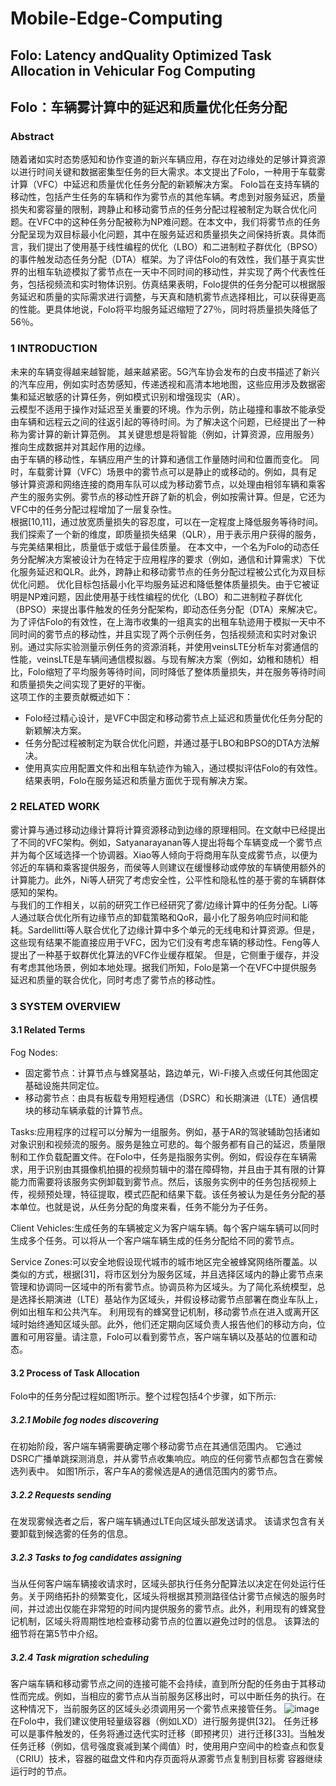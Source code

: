 # Mobile-Edge-Computing

## Folo: Latency andQuality Optimized Task Allocation in Vehicular Fog Computing
## Folo：车辆雾计算中的延迟和质量优化任务分配

### Abstract
随着诸如实时态势感知和协作变道的新兴车辆应用，存在对边缘处的足够计算资源以进行时间关键和数据密集型任务的巨大需求。本文提出了Folo，一种用于车载雾计算（VFC）中延迟和质量优化任务分配的新颖解决方案。 Folo旨在支持车辆的移动性，包括产生任务的车辆和作为雾节点的其他车辆。考虑到对服务延迟，质量损失和雾容量的限制，跨静止和移动雾节点的任务分配过程被制定为联合优化问题。在VFC中的这种任务分配被称为NP难问题。在本文中，我们将雾节点的任务分配呈现为双目标最小化问题，其中在服务延迟和质量损失之间保持折衷。具体而言，我们提出了使用基于线性编程的优化（LBO）和二进制粒子群优化（BPSO）的事件触发动态任务分配（DTA）框架。为了评估Folo的有效性，我们基于真实世界的出租车轨迹模拟了雾节点在一天中不同时间的移动性，并实现了两个代表性任务，包括视频流和实时物体识别。仿真结果表明，Folo提供的任务分配可以根据服务延迟和质量的实际需求进行调整，与天真和随机雾节点选择相比，可以获得更高的性能。更具体地说，Folo将平均服务延迟缩短了27％，同时将质量损失降低了56％。

### 1 INTRODUCTION
未来的车辆变得越来越智能，越来越紧密。5G汽车协会发布的白皮书描述了新兴的汽车应用，例如实时态势感知，传递透视和高清本地地图，这些应用涉及数据密集和延迟敏感的计算任务，例如模式识别和增强现实（AR）。  
云模型不适用于操作对延迟至关重要的环境。作为示例，防止碰撞和事故不能承受由车辆和远程云之间的往返引起的等待时间。为了解决这个问题，已经提出了一种称为雾计算的新计算范例。 其关键思想是将智能（例如，计算资源，应用服务）推向生成数据并对其起作用的边缘。  
由于车辆的移动性，车辆应用产生的计算和通信工作量随时间和位置而变化。 同时，车载雾计算（VFC）场景中的雾节点可以是静止的或移动的。例如，具有足够计算资源和网络连接的商用车队可以成为移动雾节点，以处理由相邻车辆和乘客产生的服务实例。雾节点的移动性开辟了新的机会，例如按需计算。但是，它还为VFC中的任务分配过程增加了一层复杂性。  
根据[10,11]，通过放宽质量损失的容忍度，可以在一定程度上降低服务等待时间。我们探索了一个新的维度，即质量损失结果（QLR），用于表示用户获得的服务，与完美结果相比，质量低于或低于最佳质量。 在本文中，一个名为Folo的动态任务分配解决方案被设计为在特定于应用程序的要求（例如，通信和计算需求）下优化服务延迟和QLR。此外，跨静止和移动雾节点的任务分配过程被公式化为双目标优化问题。 优化目标包括最小化平均服务延迟和降低整体质量损失。由于它被证明是NP难问题，因此使用基于线性编程的优化（LBO）和二进制粒子群优化（BPSO）来提出事件触发的任务分配架构，即动态任务分配（DTA）来解决它。  
为了评估Folo的有效性，在上海市收集的一组真实的出租车轨迹用于模拟一天中不同时间的雾节点的移动性，并且实现了两个示例任务，包括视频流和实时对象识别。通过实际实验测量示例任务的资源消耗，并使用veinsLTE分析车对雾通信的性能，veinsLTE是车辆间通信模拟器。与现有解决方案（例如，幼稚和随机）相比，Folo缩短了平均服务等待时间，同时降低了整体质量损失，并在服务等待时间和质量损失之间实现了更好的平衡。  
这项工作的主要贡献概述如下：  
* Folo经过精心设计，是VFC中固定和移动雾节点上延迟和质量优化任务分配的新颖解决方案。
* 任务分配过程被制定为联合优化问题，并通过基于LBO和BPSO的DTA方法解决。
* 使用真实应用配置文件和出租车轨迹作为输入，通过模拟评估Folo的有效性。 结果表明，Folo在服务延迟和质量方面优于现有解决方案。

### 2 RELATED WORK
雾计算与通过移动边缘计算将计算资源移动到边缘的原理相同。在文献中已经提出了不同的VFC架构。例如，Satyanarayanan等人提出将每个车辆变成一个雾节点并为每个区域选择一个协调器。Xiao等人倾向于将商用车队变成雾节点，以便为邻近的车辆和乘客提供服务，而侯等人则建议在缓慢移动或停放的车辆使用额外的计算能力。此外，Ni等人研究了考虑安全性，公平性和隐私性的基于雾的车辆群体感知的架构。  
与我们的工作相关，以前的研究工作已经研究了雾/边缘计算中的任务分配。Li等人通过联合优化所有边缘节点的卸载策略和QoR，最小化了服务响应时间和能耗。Sardellitti等人联合优化了边缘计算中多个单元的无线电和计算资源。但是，这些现有结果不能直接应用于VFC，因为它们没有考虑车辆的移动性。Feng等人提出了一种基于蚁群优化算法的VFC作业缓存框架。 但是，它侧重于缓存，并没有考虑其他场景，例如本地处理。据我们所知，Folo是第一个在VFC中提供服务延迟和质量的联合优化，同时考虑了雾节点的移动性。

### 3 SYSTEM OVERVIEW
#### 3.1 Related Terms
Fog Nodes:  
* 固定雾节点：计算节点与蜂窝基站，路边单元，Wi-Fi接入点或任何其他固定基础设施共同定位。
* 移动雾节点：由具有板载专用短程通信（DSRC）和长期演进（LTE）通信模块的移动车辆承载的计算节点。

Tasks:应用程序的过程可以分解为一组服务。例如，基于AR的驾驶辅助包括诸如对象识别和视频流的服务。服务是独立可悲的。每个服务都有自己的延迟，质量限制和工作负载配置文件。在Folo中，任务是指服务实例。例如，假设存在车辆需求，用于识别由其摄像机拍摄的视频剪辑中的潜在障碍物，并且由于其有限的计算能力而需要将该服务实例卸载到雾节点。然后，该服务实例中的任务包括视频上传，视频预处理，特征提取，模式匹配和结果下载。该任务被认为是任务分配的基本单位。也就是说，从任务分配的角度来看，任务不能分为子任务。

Client Vehicles:生成任务的车辆被定义为客户端车辆。每个客户端车辆可以同时生成多个任务。可以将从一个客户端车辆生成的任务分配给不同的雾节点。

Service Zones:可以安全地假设现代城市的城市地区完全被蜂窝网络所覆盖。以类似的方式，根据[31]，将市区划分为服务区域，并且选择区域内的静止雾节点来管理和协调同一区域中的所有雾节点。协调员称为区域头。为了简化系统模型，总是选择长期演进（LTE）基站作为区域头，并假设移动雾节点部署在商业车队上，例如出租车和公共汽车。 利用现有的蜂窝登记机制，移动雾节点在进入或离开区域时始终通知区域头部。此外，他们还定期向区域负责人报告他们的移动方向，位置和可用容量。请注意，Folo可以看到雾节点，客户端车辆以及基站的位置和动态。

#### 3.2 Process of Task Allocation
Folo中的任务分配过程如图1所示。整个过程包括4个步骤，如下所示:

##### 3.2.1 Mobile fog nodes discovering
在初始阶段，客户端车辆需要确定哪个移动雾节点在其通信范围内。 它通过DSRC广播单跳探测消息，并从雾节点收集响应。响应的任何雾节点都包含在雾候选列表中。 如图1所示，客户车A的雾候选是A的通信范围内的雾节点。
##### 3.2.2 Requests sending
在发现雾候选者之后，客户端车辆通过LTE向区域头部发送请求。 该请求包含有关要卸载到候选雾的任务的信息。
##### 3.2.3 Tasks to fog candidates assigning
当从任何客户端车辆接收请求时，区域头部执行任务分配算法以决定在何处运行任务。关于网络拓扑的频繁变化，区域头将根据其预测路径估计雾节点候选的服务时间，并过滤出仅能在非常短的时间内提供服务的雾节点。此外，利用现有的蜂窝登记机制，区域头将周期性地检查移动雾节点的位置以避免过时的信息。 该算法的细节将在第5节中介绍。
##### 3.2.4 Task migration scheduling
客户端车辆和移动雾节点之间的连接可能不会持续，直到所分配的任务由于其移动性而完成。例如，当相应的雾节点从当前服务区移出时，可以中断任务的执行。在这种情况下，当前服务区的区域头必须调用另一个雾节点来接管任务。
![image](https://github.com/qpointwang/Mobile-Edge-Computing/blob/master/Folo%20Latency%20andQuality%20Optimized%20Task%20Allocation%20in%20Vehicular%20Fog%20Computing/fig1.png)
在Folo中，我们建议使用轻量级容器（例如LXD）进行服务提供[32]。 任务迁移可以是事件触发的，任务将通过迭代实时迁移（即预拷贝）进行迁移[33]。当触发任务迁移（例如，信号强度衰减到某个阈值）时，使用用户空间中的检查点和恢复（CRIU）技术，容器的磁盘文件和内存页面将从源雾节点复制到目标雾 容器继续运行时的节点。